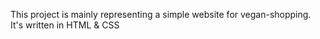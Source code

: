 This project is mainly representing a simple website for vegan-shopping. It's written in HTML & CSS
